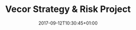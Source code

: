 ---
title: "Vecor Strategy & Risk Project"
date: 2017-09-12T10:30:45+01:00
draft: false
excludeFromSiteMap: true
image: "/images/project.png"
image1: 
image1Caption: 
image2: 
image2Caption: 
image3: 
image3Caption:
---